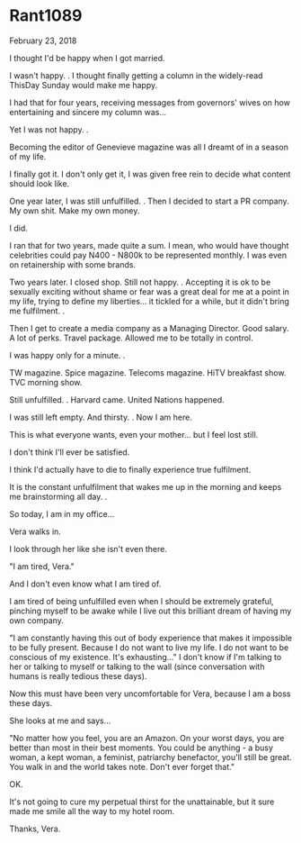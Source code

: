 # Rant1089


February 23, 2018

I thought I'd be happy when I got married.

I wasn't happy.
.
I thought finally getting a column in the widely-read ThisDay Sunday would make me happy.

I had that for four years, receiving messages from governors' wives on how entertaining and sincere my column was...

Yet I was not happy.
.

Becoming the editor of Genevieve magazine was all I dreamt of in a season of my life.

I finally got it. I don't only get it, I was given free rein to decide what content should look like.

One year later, I was still unfulfilled.
.
Then I decided  to start a PR company. My own shit. Make my own money.

I did.

I ran that for two years, made quite a sum. I mean, who would have thought celebrities could pay N400 - N800k to be represented monthly. I was even on retainership with some brands.

Two years later. I closed shop. Still not happy.
.
Accepting it is ok to be sexually exciting without shame or fear was a great deal for me at a point in my life, trying to define my liberties... it tickled for a while, but it didn't bring me fulfilment. 
.

Then I get to create a media company as a Managing Director. Good salary. A lot of perks. Travel package. Allowed me to be totally in control. 

I was happy only for a minute.
.

TW magazine. Spice magazine. Telecoms magazine. HiTV breakfast show. TVC morning show.

Still unfulfilled.
.
Harvard came. United Nations happened.

I was still left empty. And thirsty.
.
Now I am here. 

This is what everyone wants, even your mother... but I feel lost still.

I don't think I'll ever be satisfied.

I think I'd actually have to die to finally experience true fulfilment.

It is the constant unfulfilment that wakes me up in the morning and keeps me brainstorming all day.
.

So today, I am in my office...

Vera walks in.

I look through her like she isn't even there.

"I am tired, Vera."

And I don't even know what I am tired of.

I am tired of being unfulfilled even when I should be extremely grateful, pinching myself to be awake while I live out this brilliant dream of having my own company.

"I am constantly having this out of body experience that makes it impossible to be fully present. Because I do not want to live my life. I do not want to be conscious of my existence. It's exhausting..." I don't know if I'm talking to her or talking to myself or talking to the wall (since conversation with humans is really tedious these days). 

Now this must have been very uncomfortable for Vera, because I am a boss these days.

She looks at me and says...

"No matter how you feel, you are an Amazon. On your worst days, you are better than most in their best moments. You could be anything - a busy woman, a kept woman, a feminist, patriarchy benefactor, you'll still be great. You walk in and the world takes note. Don't ever forget that."

OK.

It's not going to cure my perpetual thirst for the unattainable, but it sure made me smile all the way to my hotel room.

Thanks, Vera.